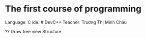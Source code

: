 # The first course of programming 
Language: C
ide: # DevC++
Teacher: Trương Thị Minh Châu


?? Draw tree view Structure

